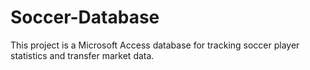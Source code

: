 # Soccer-Database
This project is a Microsoft Access database for tracking soccer player statistics and transfer market data.
